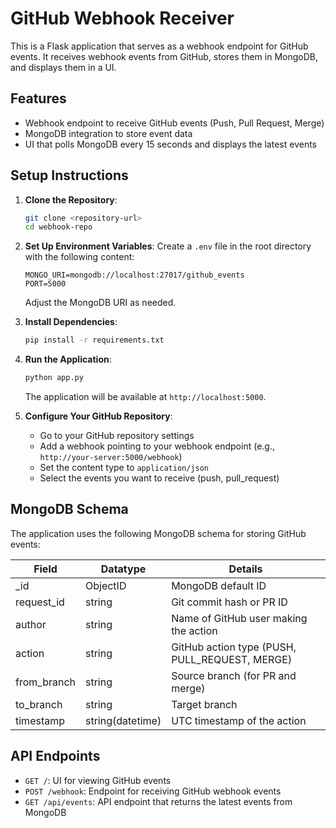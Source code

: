 # GitHub Webhook Receiver

This is a Flask application that serves as a webhook endpoint for GitHub events. It receives webhook events from GitHub, stores them in MongoDB, and displays them in a UI.

## Features

- Webhook endpoint to receive GitHub events (Push, Pull Request, Merge)
- MongoDB integration to store event data
- UI that polls MongoDB every 15 seconds and displays the latest events

## Setup Instructions

1. **Clone the Repository**:
   ```bash
   git clone <repository-url>
   cd webhook-repo
   ```

2. **Set Up Environment Variables**:
   Create a `.env` file in the root directory with the following content:
   ```
   MONGO_URI=mongodb://localhost:27017/github_events
   PORT=5000
   ```
   Adjust the MongoDB URI as needed.

3. **Install Dependencies**:
   ```bash
   pip install -r requirements.txt
   ```

4. **Run the Application**:
   ```bash
   python app.py
   ```
   The application will be available at `http://localhost:5000`.

5. **Configure Your GitHub Repository**:
   - Go to your GitHub repository settings
   - Add a webhook pointing to your webhook endpoint (e.g., `http://your-server:5000/webhook`)
   - Set the content type to `application/json`
   - Select the events you want to receive (push, pull_request)

## MongoDB Schema

The application uses the following MongoDB schema for storing GitHub events:

| Field       | Datatype        | Details                             |
|-------------|-----------------|-------------------------------------|
| _id         | ObjectID        | MongoDB default ID                  |
| request_id  | string          | Git commit hash or PR ID            |
| author      | string          | Name of GitHub user making the action |
| action      | string          | GitHub action type (PUSH, PULL_REQUEST, MERGE) |
| from_branch | string          | Source branch (for PR and merge)    |
| to_branch   | string          | Target branch                       |
| timestamp   | string(datetime)| UTC timestamp of the action         |

## API Endpoints

- `GET /`: UI for viewing GitHub events
- `POST /webhook`: Endpoint for receiving GitHub webhook events
- `GET /api/events`: API endpoint that returns the latest events from MongoDB
